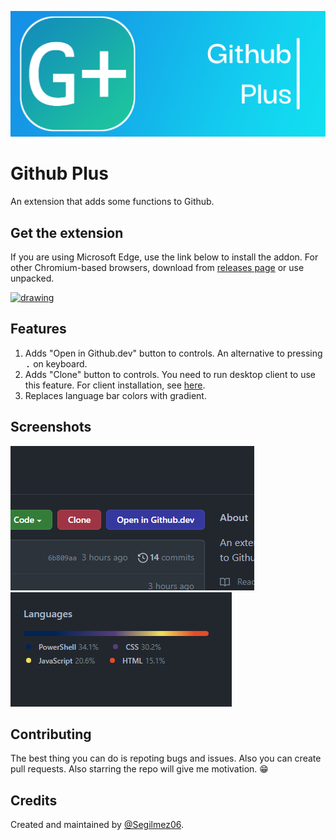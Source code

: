 ![Github Plus logo](resources/Banner.png "Github Plus logo")
# Github Plus

An extension that adds some functions to Github.

## Get the extension
If you are using Microsoft Edge, use the link below to install the addon. For other Chromium-based browsers, download from [releases page](https://github.com/Segilmez06/Github-Plus/releases) or use unpacked.

<a href="https://microsoftedge.microsoft.com/addons/detail/ngimaifebbbbmblpanmagpnjegjdjekb"><img src="https://upload.wikimedia.org/wikipedia/commons/thumb/f/f7/Get_it_from_Microsoft_Badge.svg/1200px-Get_it_from_Microsoft_Badge.svg.png" alt="drawing" width="200" /></a><br />

## Features
1) Adds "Open in Github.dev" button to controls. An alternative to pressing <kbd>.</kbd> on keyboard.
2) Adds "Clone" button to controls. You need to run desktop client to use this feature. For client installation, see [here](desktop-client/README.md).
3) Replaces language bar colors with gradient.

## Screenshots
![Screenshot](resources/actionsmall.png "Screenshot")
![Screenshot](resources/langsmall.png "Screenshot")

## Contributing
The best thing you can do is repoting bugs and issues. Also you can create pull requests.
Also starring the repo will give me motivation. 😁

## Credits
Created and maintained by [@Segilmez06](https://github.com/Segilmez06).
